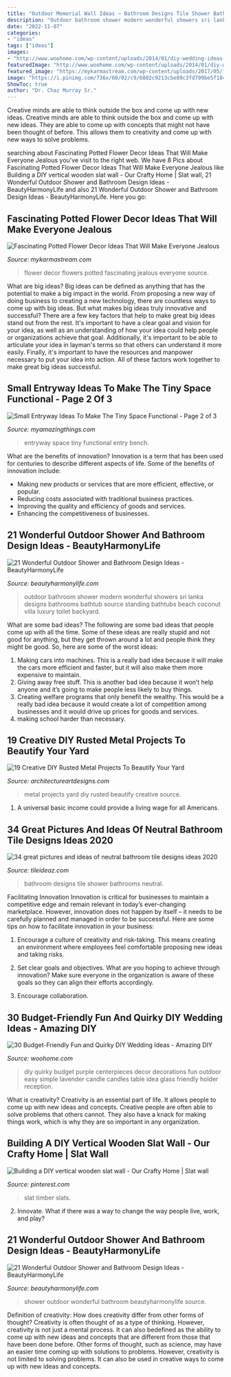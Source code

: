 ```yaml
---
title: "Outdoor Memorial Wall Ideas ~ Bathroom Designs Tile Shower Bathrooms Neutral"
description: "Outdoor bathroom shower modern wonderful showers sri lanka designs bathrooms bathtub source standing bathtubs beach coconut villa luxury toilet backyard"
date: "2022-11-07"
categories:
- "ideas"
tags: ["ideas"]
images:
- "http://www.woohome.com/wp-content/uploads/2014/01/diy-wedding-ideas-26.jpg"
featuredImage: "http://www.woohome.com/wp-content/uploads/2014/01/diy-wedding-ideas-26.jpg"
featured_image: "https://mykarmastream.com/wp-content/uploads/2017/05/flower-decor-2.jpg"
image: "https://i.pinimg.com/736x/60/02/c9/6002c9213cbe89c3fd799be5f1846bc2.jpg"
ShowToc: true
author: "Dr. Chaz Murray Sr."
---
```



Creative minds are able to think outside the box and come up with new ideas.
Creative minds are able to think outside the box and come up with new ideas. They are able to come up with concepts that might not have been thought of before. This allows them to creativity and come up with new ways to solve problems.

	

		
searching about Fascinating Potted Flower Decor Ideas That Will Make Everyone Jealous you've visit to the right web. We have 8 Pics about Fascinating Potted Flower Decor Ideas That Will Make Everyone Jealous like Building a DIY vertical wooden slat wall - Our Crafty Home | Slat wall, 21 Wonderful Outdoor Shower and Bathroom Design Ideas - BeautyHarmonyLife and also 21 Wonderful Outdoor Shower and Bathroom Design Ideas - BeautyHarmonyLife. Here you go:
		
    
## Fascinating Potted Flower Decor Ideas That Will Make Everyone Jealous

<img loading=lazy src="https://mykarmastream.com/wp-content/uploads/2017/05/flower-decor-2.jpg" onerror="this.onerror=null;this.src='https://tse3.mm.bing.net/th?id=OIP.5cJSKkrc1_C3oqectqyibwDMEy&amp;pid=15.1';" alt="Fascinating Potted Flower Decor Ideas That Will Make Everyone Jealous">

_Source: mykarmastream.com_

>flower decor flowers potted fascinating jealous everyone source. 

	

What are big ideas?
Big ideas can be defined as anything that has the potential to make a big impact in the world. From proposing a new way of doing business to creating a new technology, there are countless ways to come up with big ideas. But what makes big ideas truly innovative and successful? There are a few key factors that help to make great big ideas stand out from the rest. 
It's important to have a clear goal and vision for your idea, as well as an understanding of how your idea could help people or organizations achieve that goal. Additionally, it's important to be able to articulate your idea in layman's terms so that others can understand it more easily. Finally, it's important to have the resources and manpower necessary to put your idea into action. All of these factors work together to make great big ideas successful.

    
## Small Entryway Ideas To Make The Tiny Space Functional - Page 2 Of 3

<img loading=lazy src="http://myamazingthings.com/wp-content/uploads/2017/08/small-entryway-6.jpg" onerror="this.onerror=null;this.src='https://tse1.mm.bing.net/th?id=OIP.VWvmGPcp_cC1XxhQpzYFqgHaLH&amp;pid=15.1';" alt="Small Entryway Ideas To Make The Tiny Space Functional - Page 2 of 3">

_Source: myamazingthings.com_

>entryway space tiny functional entry bench. 

	

What are the benefits of innovation?
Innovation is a term that has been used for centuries to describe different aspects of life. Some of the benefits of innovation include: 
- Making new products or services that are more efficient, effective, or popular.
- Reducing costs associated with traditional business practices.
- Improving the quality and efficiency of goods and services. 
- Enhancing the competitiveness of businesses.

    
## 21 Wonderful Outdoor Shower And Bathroom Design Ideas - BeautyHarmonyLife

<img loading=lazy src="https://beautyharmonylife.com/wp-content/uploads/2013/10/Exposed-Concrete-House-Modern-Contemporary-Style-Bathroom-Outdoor.jpg" onerror="this.onerror=null;this.src='https://tse2.mm.bing.net/th?id=OIP.XSUO1Qe2MAtJXvsHPqKMJgHaLD&amp;pid=15.1';" alt="21 Wonderful Outdoor Shower and Bathroom Design Ideas - BeautyHarmonyLife">

_Source: beautyharmonylife.com_

>outdoor bathroom shower modern wonderful showers sri lanka designs bathrooms bathtub source standing bathtubs beach coconut villa luxury toilet backyard. 

	

What are some bad ideas?
The following are some bad ideas that people come up with all the time. Some of these ideas are really stupid and not good for anything, but they get thrown around a lot and people think they might be good. So, here are some of the worst ideas:
1) Making cars into machines. This is a really bad idea because it will make the cars more efficient and faster, but it will also make them more expensive to maintain.
2) Giving away free stuff. This is another bad idea because it won’t help anyone and it’s going to make people less likely to buy things.
3) Creating welfare programs that only benefit the wealthy. This would be a really bad idea because it would create a lot of competition among businesses and it would drive up prices for goods and services.
4) making school harder than necessary.

    
## 19 Creative DIY Rusted Metal Projects To Beautify Your Yard

<img loading=lazy src="http://www.architectureartdesigns.com/wp-content/uploads/2016/05/8-30.jpg" onerror="this.onerror=null;this.src='https://tse1.mm.bing.net/th?id=OIP.raMjmZuV-PXW5Mj0a8rHjwHaJ4&amp;pid=15.1';" alt="19 Creative DIY Rusted Metal Projects To Beautify Your Yard">

_Source: architectureartdesigns.com_

>metal projects yard diy rusted beautify creative source. 

	

1. A universal basic income could provide a living wage for all Americans.

    
## 34 Great Pictures And Ideas Of Neutral Bathroom Tile Designs Ideas 2020

<img loading=lazy src="https://www.tileideaz.com/wp-content/uploads/2015/10/7.jpg" onerror="this.onerror=null;this.src='https://tse4.mm.bing.net/th?id=OIP.vGX9J3PB67-_vLyzD3F4sAHaLF&amp;pid=15.1';" alt="34 great pictures and ideas of neutral bathroom tile designs ideas 2020">

_Source: tileideaz.com_

>bathroom designs tile shower bathrooms neutral. 

	

Facilitating Innovation
Innovation is critical for businesses to maintain a competitive edge and remain relevant in today’s ever-changing marketplace. However, innovation does not happen by itself – it needs to be carefully planned and managed in order to be successful. Here are some tips on how to facilitate innovation in your business:
1. Encourage a culture of creativity and risk-taking. This means creating an environment where employees feel comfortable proposing new ideas and taking risks.

2. Set clear goals and objectives. What are you hoping to achieve through innovation? Make sure everyone in the organization is aware of these goals so they can align their efforts accordingly.

3. Encourage collaboration.

    
## 30 Budget-Friendly Fun And Quirky DIY Wedding Ideas - Amazing DIY

<img loading=lazy src="http://www.woohome.com/wp-content/uploads/2014/01/diy-wedding-ideas-26.jpg" onerror="this.onerror=null;this.src='https://tse3.mm.bing.net/th?id=OIP.MOcZa_GFVqs3W-8gzIxaZwHaLH&amp;pid=15.1';" alt="30 Budget-Friendly Fun and Quirky DIY Wedding Ideas - Amazing DIY">

_Source: woohome.com_

>diy quirky budget purple centerpieces decor decorations fun outdoor easy simple lavender candle candles table idea glass friendly holder reception. 

	

What is creativity?
Creativity is an essential part of life. It allows people to come up with new ideas and concepts. Creative people are often able to solve problems that others cannot. They also have a knack for making things work, which is why they are so important in any organization.

    
## Building A DIY Vertical Wooden Slat Wall - Our Crafty Home | Slat Wall

<img loading=lazy src="https://i.pinimg.com/736x/60/02/c9/6002c9213cbe89c3fd799be5f1846bc2.jpg" onerror="this.onerror=null;this.src='https://tse1.mm.bing.net/th?id=OIP.ztMixkoJrR1VMu4HBgJsTQHaJ3&amp;pid=15.1';" alt="Building a DIY vertical wooden slat wall - Our Crafty Home | Slat wall">

_Source: pinterest.com_

>slat timber slats. 

	

2. Innovate. What if there was a way to change the way people live, work, and play?

    
## 21 Wonderful Outdoor Shower And Bathroom Design Ideas - BeautyHarmonyLife

<img loading=lazy src="https://beautyharmonylife.com/wp-content/uploads/2013/10/4f4b317fb94ab.jpg" onerror="this.onerror=null;this.src='https://tse2.mm.bing.net/th?id=OIP.hkbEkrtD6laufFW0J3wJYQHaLI&amp;pid=15.1';" alt="21 Wonderful Outdoor Shower and Bathroom Design Ideas - BeautyHarmonyLife">

_Source: beautyharmonylife.com_

>shower outdoor wonderful bathroom beautyharmonylife source. 

	

Definition of creativity: How does creativity differ from other forms of thought?
Creativity is often thought of as a type of thinking. However, creativity is not just a mental process. It can also bedefined as the ability to come up with new ideas and concepts that are different from those that have been done before. Other forms of thought, such as science, may have an easier time coming up with solutions to problems. However, creativity is not limited to solving problems. It can also be used in creative ways to come up with new ideas and concepts.

